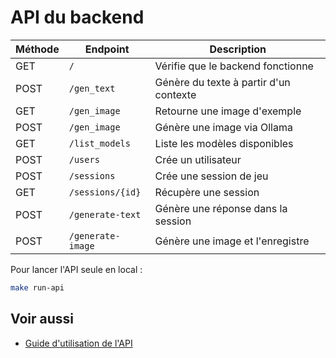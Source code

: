# API du backend

| Méthode | Endpoint | Description |
|---------|----------|-------------|
| GET | `/` | Vérifie que le backend fonctionne |
| POST | `/gen_text` | Génère du texte à partir d'un contexte |
| GET | `/gen_image` | Retourne une image d'exemple |
| POST | `/gen_image` | Génère une image via Ollama |
| GET | `/list_models` | Liste les modèles disponibles |
| POST | `/users` | Crée un utilisateur |
| POST | `/sessions` | Crée une session de jeu |
| GET | `/sessions/{id}` | Récupère une session |
| POST | `/generate-text` | Génère une réponse dans la session |
| POST | `/generate-image` | Génère une image et l'enregistre |


Pour lancer l'API seule en local :

```bash
make run-api
```

## Voir aussi

- [Guide d'utilisation de l'API](../guides/utiliser-api.md)
